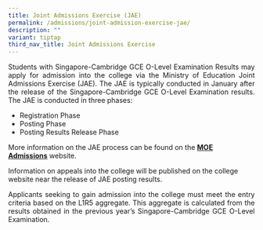 ```yaml
---
title: Joint Admissions Exercise (JAE)
permalink: /admissions/joint-admission-exercise-jae/
description: ""
variant: tiptap
third_nav_title: Joint Admissions Exercise
---
```

<p align="justify">Students with Singapore-Cambridge GCE O-Level Examination Results may apply for admission into the college via the Ministry of Education Joint Admissions Exercise (JAE).&nbsp;The JAE is typically conducted in January after the release of the Singapore-Cambridge GCE O-Level Examination results. The JAE is conducted in three phases:</p>

*   Registration Phase
*   Posting Phase
*   Posting Results Release Phase

More information on the JAE process can be found on the&nbsp;**[MOE Admissions](https://www.moe.gov.sg/post-secondary/admissions/jae)**&nbsp;website.

Information on appeals into the college will be published on the college website near the release of JAE posting results.

<p align="justify">Applicants seeking to gain admission into the college must meet the entry criteria based on the L1R5 aggregate. This aggregate is calculated from the results obtained in the&nbsp;previous year’s Singapore-Cambridge GCE O-Level Examination.</p>